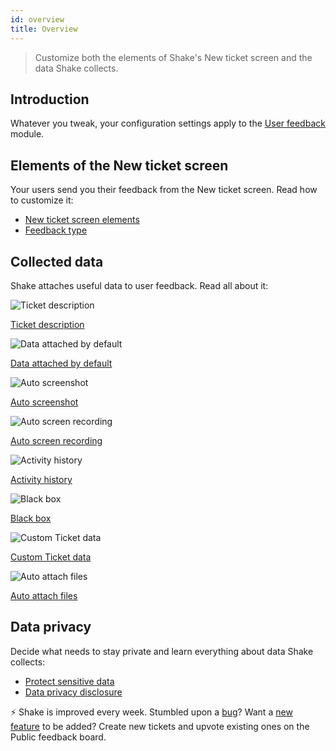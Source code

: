 ```yaml
---
id: overview
title: Overview
---
```


>Customize both the elements of Shake's New ticket screen and the data Shake collects.

## Introduction

Whatever you tweak, your configuration settings apply to the [User feedback](/flutter/user-feedback/overview) module.

## Elements of the New ticket screen

Your users send you their feedback from the New ticket screen. Read how to customize it:
* [New ticket screen elements](/flutter/configuration-and-data/new-ticket-screen-elements)
* [Feedback type](/flutter/user-feedback/feedback-type)

## Collected data

Shake attaches useful data to user feedback. Read all about it:

<div class="featuresList">
    <div>
        <img src="/docs/img/description@2x.png" alt="Ticket description"/>
        <p><a href="/docs/flutter/configuration-and-data/new-ticket-screen-elements#ticket-description">Ticket description</a></p>
    </div>
	<div>
        <img src="/docs/img/essential-data@2x.png" alt="Data attached by default"/>
        <p><a href="/docs/flutter/configuration-and-data/data-attached-by-default/">Data attached by default</a></p>
    </div>
	<div>
        <img src="/docs/img/auto-screenshot@2x.png" alt="Auto screenshot"/>
        <p><a href="/docs/flutter/configuration-and-data/auto-screenshot/">Auto screenshot</a></p>
    </div>
    <div>
        <img src="/docs/img/screen-recording@2x.png" alt="Auto screen recording"/>
        <p><a href="/docs/flutter/configuration-and-data/auto-screen-recording/">Auto screen recording</a></p>
    </div>
    <div>
        <img src="/docs/img/steps-to-reproduce@2x.png" alt="Activity history"/>
        <p><a href="/docs/flutter/configuration-and-data/activity-history/">Activity history</a></p>
    </div>
    <div>
        <img src="/docs/img/black-box@2x.png" alt="Black box"/>
        <p><a href="/docs/flutter/configuration-and-data/black-box/">Black box</a></p>
    </div>
	<div>
        <img src="/docs/img/feature-custom-ticket-data@2x.png" alt="Custom Ticket data"/>
        <p><a href="/docs/flutter/configuration-and-data/ticket-metadata/">Custom Ticket data</a></p>
    </div>
	<div>
        <img src="/docs/img/feature-auto-attach-files@2x.png" alt="Auto attach files"/>
        <p><a href="/docs/flutter/configuration-and-data/auto-attach-files/">Auto attach files</a></p>
    </div>
</div>

## Data privacy

Decide what needs to stay private and learn everything about data Shake collects:
* [Protect sensitive data](flutter/configuration-and-data/manage-sensitive-data.md)
* [Data privacy disclosure](flutter/configuration-and-data/data-privacy-disclosure.md)

<p class="p2 mt-80 mb-10">⚡️ Shake is improved every week.
Stumbled upon a <a href="https://feedback.shakebugs.com/bugs">bug</a>?
Want a <a href="https://feedback.shakebugs.com/feature-requests">new feature</a> to be added?
Create new tickets and upvote existing ones on the Public feedback board.</p>
<p></p>